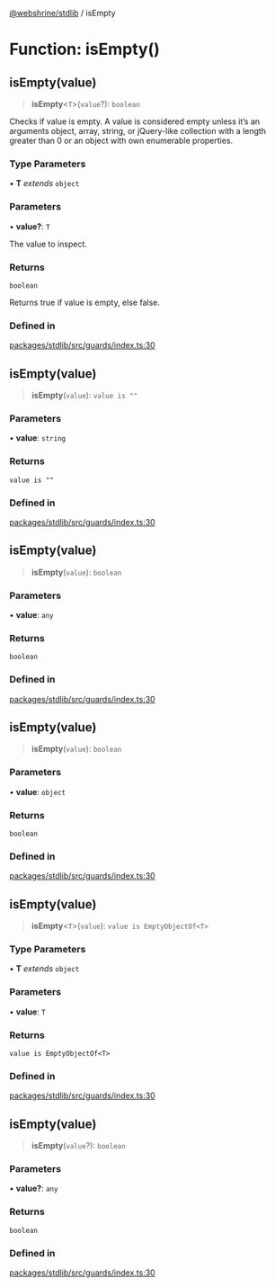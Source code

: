 [@webshrine/stdlib](../globals.md) / isEmpty

# Function: isEmpty()

## isEmpty(value)

> **isEmpty**\<`T`\>(`value`?): `boolean`

Checks if value is empty. A value is considered empty unless it’s an arguments object, array, string, or
jQuery-like collection with a length greater than 0 or an object with own enumerable properties.

### Type Parameters

• **T** *extends* `object`

### Parameters

• **value?**: `T`

The value to inspect.

### Returns

`boolean`

Returns true if value is empty, else false.

### Defined in

[packages/stdlib/src/guards/index.ts:30](https://github.com/webshrine/webshrine/blob/8cedc3f2efca3108f17475a5ce8404715d0d24a5/packages/stdlib/src/guards/index.ts#L30)

## isEmpty(value)

> **isEmpty**(`value`): `value is ""`

### Parameters

• **value**: `string`

### Returns

`value is ""`

### Defined in

[packages/stdlib/src/guards/index.ts:30](https://github.com/webshrine/webshrine/blob/8cedc3f2efca3108f17475a5ce8404715d0d24a5/packages/stdlib/src/guards/index.ts#L30)

## isEmpty(value)

> **isEmpty**(`value`): `boolean`

### Parameters

• **value**: `any`

### Returns

`boolean`

### Defined in

[packages/stdlib/src/guards/index.ts:30](https://github.com/webshrine/webshrine/blob/8cedc3f2efca3108f17475a5ce8404715d0d24a5/packages/stdlib/src/guards/index.ts#L30)

## isEmpty(value)

> **isEmpty**(`value`): `boolean`

### Parameters

• **value**: `object`

### Returns

`boolean`

### Defined in

[packages/stdlib/src/guards/index.ts:30](https://github.com/webshrine/webshrine/blob/8cedc3f2efca3108f17475a5ce8404715d0d24a5/packages/stdlib/src/guards/index.ts#L30)

## isEmpty(value)

> **isEmpty**\<`T`\>(`value`): `value is EmptyObjectOf<T>`

### Type Parameters

• **T** *extends* `object`

### Parameters

• **value**: `T`

### Returns

`value is EmptyObjectOf<T>`

### Defined in

[packages/stdlib/src/guards/index.ts:30](https://github.com/webshrine/webshrine/blob/8cedc3f2efca3108f17475a5ce8404715d0d24a5/packages/stdlib/src/guards/index.ts#L30)

## isEmpty(value)

> **isEmpty**(`value`?): `boolean`

### Parameters

• **value?**: `any`

### Returns

`boolean`

### Defined in

[packages/stdlib/src/guards/index.ts:30](https://github.com/webshrine/webshrine/blob/8cedc3f2efca3108f17475a5ce8404715d0d24a5/packages/stdlib/src/guards/index.ts#L30)

